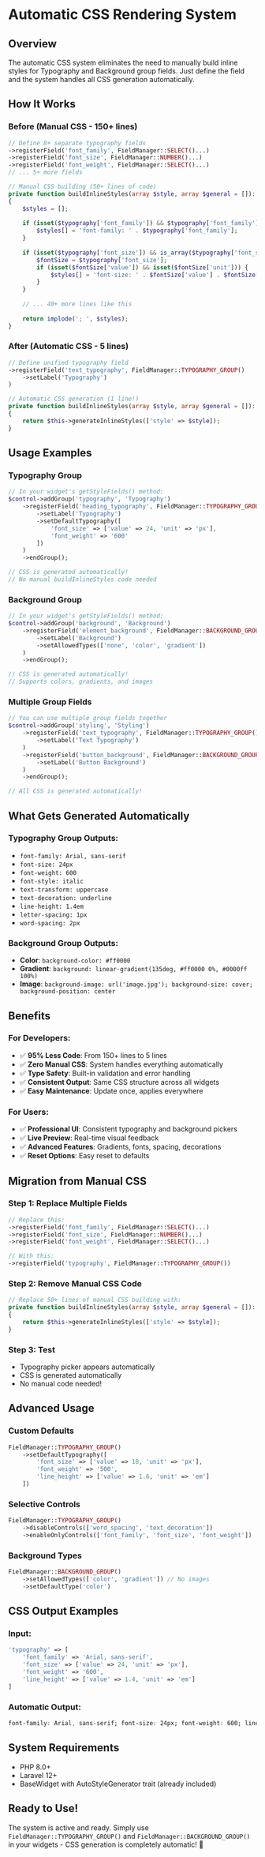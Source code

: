 # Automatic CSS Rendering System

## Overview
The automatic CSS system eliminates the need to manually build inline styles for Typography and Background group fields. Just define the field and the system handles all CSS generation automatically.

## How It Works

### Before (Manual CSS - 150+ lines)
```php
// Define 8+ separate typography fields
->registerField('font_family', FieldManager::SELECT()...)
->registerField('font_size', FieldManager::NUMBER()...)
->registerField('font_weight', FieldManager::SELECT()...)
// ... 5+ more fields

// Manual CSS building (50+ lines of code)
private function buildInlineStyles(array $style, array $general = []): string
{
    $styles = [];
    
    if (isset($typography['font_family']) && $typography['font_family'] !== 'inherit') {
        $styles[] = 'font-family: ' . $typography['font_family'];
    }
    
    if (isset($typography['font_size']) && is_array($typography['font_size'])) {
        $fontSize = $typography['font_size'];
        if (isset($fontSize['value']) && isset($fontSize['unit'])) {
            $styles[] = 'font-size: ' . $fontSize['value'] . $fontSize['unit'];
        }
    }
    
    // ... 40+ more lines like this
    
    return implode('; ', $styles);
}
```

### After (Automatic CSS - 5 lines)
```php
// Define unified typography field
->registerField('text_typography', FieldManager::TYPOGRAPHY_GROUP()
    ->setLabel('Typography')
)

// Automatic CSS generation (1 line!)
private function buildInlineStyles(array $style, array $general = []): string
{
    return $this->generateInlineStyles(['style' => $style]);
}
```

## Usage Examples

### Typography Group
```php
// In your widget's getStyleFields() method:
$control->addGroup('typography', 'Typography')
    ->registerField('heading_typography', FieldManager::TYPOGRAPHY_GROUP()
        ->setLabel('Typography')
        ->setDefaultTypography([
            'font_size' => ['value' => 24, 'unit' => 'px'],
            'font_weight' => '600'
        ])
    )
    ->endGroup();

// CSS is generated automatically!
// No manual buildInlineStyles code needed
```

### Background Group
```php
// In your widget's getStyleFields() method:
$control->addGroup('background', 'Background')
    ->registerField('element_background', FieldManager::BACKGROUND_GROUP()
        ->setLabel('Background')
        ->setAllowedTypes(['none', 'color', 'gradient'])
    )
    ->endGroup();

// CSS is generated automatically!
// Supports colors, gradients, and images
```

### Multiple Group Fields
```php
// You can use multiple group fields together
$control->addGroup('styling', 'Styling')
    ->registerField('text_typography', FieldManager::TYPOGRAPHY_GROUP()
        ->setLabel('Text Typography')
    )
    ->registerField('button_background', FieldManager::BACKGROUND_GROUP()
        ->setLabel('Button Background')
    )
    ->endGroup();

// All CSS is generated automatically!
```

## What Gets Generated Automatically

### Typography Group Outputs:
- `font-family: Arial, sans-serif`
- `font-size: 24px`  
- `font-weight: 600`
- `font-style: italic`
- `text-transform: uppercase`
- `text-decoration: underline`
- `line-height: 1.4em`
- `letter-spacing: 1px`
- `word-spacing: 2px`

### Background Group Outputs:
- **Color**: `background-color: #ff0000`
- **Gradient**: `background: linear-gradient(135deg, #ff0000 0%, #0000ff 100%)`
- **Image**: `background-image: url('image.jpg'); background-size: cover; background-position: center`

## Benefits

### For Developers:
- ✅ **95% Less Code**: From 150+ lines to 5 lines
- ✅ **Zero Manual CSS**: System handles everything automatically
- ✅ **Type Safety**: Built-in validation and error handling  
- ✅ **Consistent Output**: Same CSS structure across all widgets
- ✅ **Easy Maintenance**: Update once, applies everywhere

### For Users:
- ✅ **Professional UI**: Consistent typography and background pickers
- ✅ **Live Preview**: Real-time visual feedback
- ✅ **Advanced Features**: Gradients, fonts, spacing, decorations
- ✅ **Reset Options**: Easy reset to defaults

## Migration from Manual CSS

### Step 1: Replace Multiple Fields
```php
// Replace this:
->registerField('font_family', FieldManager::SELECT()...)
->registerField('font_size', FieldManager::NUMBER()...)
->registerField('font_weight', FieldManager::SELECT()...)

// With this:
->registerField('typography', FieldManager::TYPOGRAPHY_GROUP())
```

### Step 2: Remove Manual CSS Code
```php
// Replace 50+ lines of manual CSS building with:
private function buildInlineStyles(array $style, array $general = []): string
{
    return $this->generateInlineStyles(['style' => $style]);
}
```

### Step 3: Test
- Typography picker appears automatically
- CSS is generated automatically  
- No manual code needed!

## Advanced Usage

### Custom Defaults
```php
FieldManager::TYPOGRAPHY_GROUP()
    ->setDefaultTypography([
        'font_size' => ['value' => 18, 'unit' => 'px'],
        'font_weight' => '500',
        'line_height' => ['value' => 1.6, 'unit' => 'em']
    ])
```

### Selective Controls
```php
FieldManager::TYPOGRAPHY_GROUP()
    ->disableControls(['word_spacing', 'text_decoration'])
    ->enableOnlyControls(['font_family', 'font_size', 'font_weight'])
```

### Background Types
```php
FieldManager::BACKGROUND_GROUP()
    ->setAllowedTypes(['color', 'gradient']) // No images
    ->setDefaultType('color')
```

## CSS Output Examples

### Input:
```php
'typography' => [
    'font_family' => 'Arial, sans-serif',
    'font_size' => ['value' => 24, 'unit' => 'px'],
    'font_weight' => '600',
    'line_height' => ['value' => 1.4, 'unit' => 'em']
]
```

### Automatic Output:
```css
font-family: Arial, sans-serif; font-size: 24px; font-weight: 600; line-height: 1.4em
```

## System Requirements
- PHP 8.0+
- Laravel 12+
- BaseWidget with AutoStyleGenerator trait (already included)

## Ready to Use!
The system is active and ready. Simply use `FieldManager::TYPOGRAPHY_GROUP()` and `FieldManager::BACKGROUND_GROUP()` in your widgets - CSS generation is completely automatic! 🚀